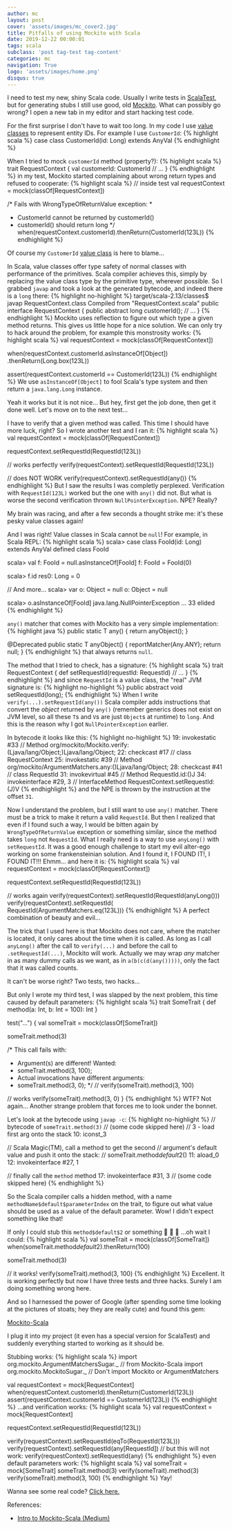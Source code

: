 ```yaml
---
author: mc
layout: post
cover: 'assets/images/mc_cover2.jpg'
title: Pitfalls of using Mockito with Scala
date: 2019-12-22 00:00:01
tags: scala
subclass: 'post tag-test tag-content'
categories: mc
navigation: True
logo: 'assets/images/home.png'
disqus: true
---
```


I need to test my new, shiny Scala code.
Usually I write tests in [ScalaTest](http://www.scalatest.org/),
but for generating stubs I still use good, old
[Mockito](https://site.mockito.org/).
What can possibly go wrong?
I open a new tab in my editor and start hacking test code.

For the first surprise I don't have to wait too long.
In my code I use [value classes](https://docs.scala-lang.org/overviews/core/value-classes.html) 
to represent entity IDs.
For example I use `CustomerId`:
{% highlight scala %}
case class CustomerId(id: Long) extends AnyVal
{% endhighlight %}

When I tried to mock `customerId` method (property?):
{% highlight scala %}
trait RequestContext {
  val customerId: CustomerId
  // ...
}
{% endhighlight %}
in my test, Mockito started complaining about wrong return types
and refused to cooperate:
{% highlight scala %}
// inside test
val requestContext = mock(classOf[RequestContext])

/* Fails with WrongTypeOfReturnValue exception:
*
* CustomerId cannot be returned by customerId()
* customerId() should return long
*/
when(requestContext.customerId).thenReturn(CustomerId(123L))
{% endhighlight %}

Of course my `CustomerId` [value class](https://docs.scala-lang.org/overviews/core/value-classes.html) is here to blame...

In Scala, value classes offer type safety of normal classes with
performance of the primitives.
Scala compiler achieves this, simply by replacing the value
class type by the primitive type, wherever possible.
So I grabbed `javap` and took a look at the generated bytecode,
and indeed there is a `long` there:
{% highlight no-highlight %}
target/scala-2.13/classes$ javap RequestContext.class 
Compiled from "RequestContext.scala"
public interface RequestContext {
  public abstract long customerId();
  // ...
}
{% endhighlight %}
Mockito uses reflection to figure out which type
a given method returns.
This gives us little hope for a nice solution.
We can only try to hack around the problem, for example
this monstrosity works:
{% highlight scala %}
val requestContext = mock(classOf[RequestContext])

when(requestContext.customerId.asInstanceOf[Object])
  .thenReturn(Long.box(123L))

assert(requestContext.customerId == CustomerId(123L))
{% endhighlight %}
We use `asInstanceOf[Object]` to fool Scala's type system
and then return a `java.lang.Long` instance.

Yeah it works but it is not nice... But hey, first get the job done, then
get it done well. Let's move on to the next test...

I have to verify that a given method was called.
This time I should have more luck, right?
So I wrote another test and I ran it:
{% highlight scala %}
val requestContext = mock(classOf[RequestContext])

requestContext.setRequestId(RequestId(123L))

// works perfectly 
verify(requestContext).setRequestId(RequestId(123L))

// does NOT WORK 
verify(requestContext).setRequestId(any())
{% endhighlight %}
But I saw the results I was completly perplexed.
Verification with `RequestId(123L)` worked but the one with
`any()` did not. But what is worse the second verification
thrown `NullPointerException`. NPE? Really?

My brain was racing, and after a few seconds a thought strike me:
it's these pesky value classes again!

And I was right! Value classes in Scala cannot be `null`!
For example, in Scala REPL:
{% highlight scala %}
scala> case class FooId(id: Long) extends AnyVal
defined class FooId

scala> val f: FooId = null.asInstanceOf[FooId]
f: FooId = FooId(0)

scala> f.id
res0: Long = 0

// And more...
scala> var o: Object = null
o: Object = null

scala> o.asInstanceOf[FooId]
java.lang.NullPointerException
  ... 33 elided
{% endhighlight %}

`any()` matcher that comes with Mockito has a very simple
implementation:
{% highlight java %}
public static <T> T any() {
  return anyObject();
}

@Deprecated
public static <T> T anyObject() {
  reportMatcher(Any.ANY);
  return null;
}
{% endhighlight %}
that always returns `null`.

The method that I tried to check, has a signature:
{% highlight scala %}
trait RequestContext {
  def setRequestId(requestId: RequestId)
  // ...
}
{% endhighlight %}
and since `RequestId` is a value class, the "real" JVM signature is:
{% highlight no-highlight %}
public abstract void setRequestId(long);
{% endhighlight %}
When I write `verify(...).setRequestId(any())` 
Scala compiler adds instructions that convert the *object* returned
by `any()` (remember generics does not exist on JVM level, so all
these `T`s and `V`s are just `Object`s at runtime) to `long`.
And this is the reason why I got `NullPointerException` earlier.

In bytecode it looks like this:
{% highlight no-highlight %}
19: invokestatic  #33 // Method org/mockito/Mockito.verify:(Ljava/lang/Object;)Ljava/lang/Object;
22: checkcast     #17 // class RequestContext
25: invokestatic  #39 // Method org/mockito/ArgumentMatchers.any:()Ljava/lang/Object;
28: checkcast     #41 // class RequestId
31: invokevirtual #45 // Method RequestId.id:()J
34: invokeinterface #29, 3 // InterfaceMethod RequestContext.setRequestId:(J)V
{% endhighlight %}
and the NPE is thrown by the instruction at the offset `31`.

Now I understand the problem, but I still want to use `any()` matcher.
There must be a trick to make it return a valid `RequestId`.
But then I realized that even if I found such a way, I would be
bitten again by `WrongTypeOfReturnValue` exception or
something similar, since
the method takes `long` not `RequestId`. What I really need is
a way to use `anyLong()` with `setRequestId`. It was a good
enough challenge to
start my evil alter-ego working on some frankensteinian solution.
And I found it, I FOUND IT!, I FOUND IT!!! Ehmm... and here it is:
{% highlight scala %}
val requestContext = mock(classOf[RequestContext])

requestContext.setRequestId(RequestId(123L))

// works again
verify(requestContext).setRequestId(RequestId(anyLong()))
verify(requestContext).setRequestId(
  RequestId(ArgumentMatchers.eq(123L)))
{% endhighlight %}
A perfect combination of beauty and evil...

The trick that I used here is that Mockito does not care,
where the matcher is located, it only cares about the time when it
is called. As long as I call `anyLong()` after the call to
`verify(...)` and before the call to `.setRequestId(...)`,
Mockito will work. Actually we may wrap _any_ matcher in
as many dummy calls as we want, as in `a(b(c(d(any()))))`,
only the fact that it was called counts.

It can't be worse right? Two tests, two hacks...

But only I wrote my third test, I was slapped by the next problem,
this time caused by default parameters:
{% highlight scala %}
trait SomeTrait {
 def method(a: Int, b: Int = 100): Int
}

test("...") {
 val someTrait = mock(classOf[SomeTrait])

 someTrait.method(3)

 /* This call fails with:
 * Argument(s) are different! Wanted:
 *  someTrait.method(3, 100);
 * Actual invocations have different arguments:
 *  someTrait.method(3, 0);
 */
 // verify(someTrait).method(3, 100)

 // works
 verify(someTrait).method(3, 0)
}
{% endhighlight %}
WTF? Not again... Another strange problem that forces me
to look under the bonnet.

Let's look at the bytecode using `javap -c`:
{% highlight no-highlight %}
// bytecode of `someTrait.method(3)`
// (some code skipped here)
// 3 - load first arg onto the stack
10: iconst_3

// Scala Magic(TM), call a method to get the second
// argument's default value and push it onto the stack:
// someTrait.method$default$2()
11: aload_0
12: invokeinterface #27,  1

// finally call the `method` method
17: invokeinterface #31,  3
// (some code skipped here)
{% endhighlight %}

So the Scala compiler calls a hidden method, with a name
`methodName$default$parameterIndex` on the trait,
to figure out what value should be used as a value
of the default parameter. Wow! I didn't expect something
like that!

If only I could stub this `method$default$2` or something :thinking:
:thinking: :thinking:
...oh wait I could:
{% highlight scala %}
val someTrait = mock(classOf[SomeTrait])
when(someTrait.method$default$2).thenReturn(100)

someTrait.method(3)

// it works!
verify(someTrait).method(3, 100)
{% endhighlight %}
Excellent. It is working perfectly but now I have three tests
and three hacks. Surely I am doing something wrong here.

And so I harnessed the power of Google (after spending
some time looking at the pictures of stoats;
hey they are really cute) and found this gem:

[Mockito-Scala](https://github.com/mockito/mockito-scala)

I plug it into my project (it even has a special version
for ScalaTest) and suddenly everything started to working
as it should be.

Stubbing works:
{% highlight scala %}
import org.mockito.ArgumentMatchersSugar._ // from Mockito-Scala
import org.mockito.MockitoSugar._
// Don't import Mockito or ArgumentMatchers

val requestContext = mock[RequestContext]
when(requestContext.customerId).thenReturn(CustomerId(123L))
assert(requestContext.customerId == CustomerId(123L))
{% endhighlight %}
...and verification works:
{% highlight scala %}
val requestContext = mock[RequestContext]

requestContext.setRequestId(RequestId(123L))

verify(requestContext).setRequestId(eqTo(RequestId(123L)))
verify(requestContext).setRequestId(any[RequestId])
// but this will not work: verify(requestContext).setRequestId(any)
{% endhighlight %}
even default parameters work:
{% highlight scala %}
val someTrait = mock[SomeTrait]
someTrait.method(3)
verify(someTrait).method(3)
verify(someTrait).method(3, 100)
{% endhighlight %}
Yay! 

Wanna see some real code? [Click here.](https://github.com/marcin-chwedczuk/blog-problems-when-using-mockito-from-scala/)

References:
* [Intro to Mockito-Scala (Medium)](https://medium.com/@bruno.bonanno/introduction-to-mockito-scala-ede30769cbda?)
